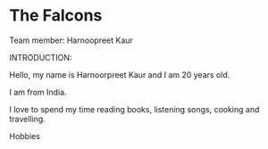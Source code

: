 # The Falcons
Team member: Harnoopreet Kaur




INTRODUCTION:


Hello, my name is Harnoorpreet Kaur and I am 20 years old.

I am from India.

I love to spend my time reading books, listening songs, cooking and travelling.




Hobbies

